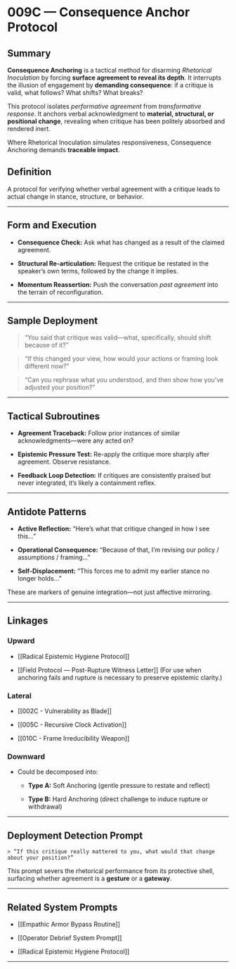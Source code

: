# 009C — Consequence Anchor Protocol

## Summary

**Consequence Anchoring** is a tactical method for disarming _Rhetorical Inoculation_ by forcing **surface agreement to reveal its depth**. It interrupts the illusion of engagement by **demanding consequence**: if a critique is valid, what follows? What shifts? What breaks?

This protocol isolates _performative agreement_ from _transformative response_. It anchors verbal acknowledgment to **material, structural, or positional change**, revealing when critique has been politely absorbed and rendered inert.

Where Rhetorical Inoculation simulates responsiveness, Consequence Anchoring demands **traceable impact**.

## Definition

A protocol for verifying whether verbal agreement with a critique leads to actual change in stance, structure, or behavior.

---

## Form and Execution

- **Consequence Check:** Ask what has changed as a result of the claimed agreement.
    
- **Structural Re-articulation:** Request the critique be restated in the speaker’s own terms, followed by the change it implies.
    
- **Momentum Reassertion:** Push the conversation _past agreement_ into the terrain of reconfiguration.
    

---

## Sample Deployment

> “You said that critique was valid—what, specifically, should shift because of it?”

> “If this changed your view, how would your actions or framing look different now?”

> “Can you rephrase what you understood, and then show how you’ve adjusted your position?”

---

## Tactical Subroutines

- **Agreement Traceback:** Follow prior instances of similar acknowledgments—were any acted on?
    
- **Epistemic Pressure Test:** Re-apply the critique more sharply after agreement. Observe resistance.
    
- **Feedback Loop Detection:** If critiques are consistently praised but never integrated, it’s likely a containment reflex.
    

---

## Antidote Patterns

- **Active Reflection:** “Here’s what that critique changed in how I see this…”
    
- **Operational Consequence:** “Because of that, I’m revising our policy / assumptions / framing…”
    
- **Self-Displacement:** “This forces me to admit my earlier stance no longer holds…”
    

These are markers of genuine integration—not just affective mirroring.

---

## Linkages

### Upward

- [[Radical Epistemic Hygiene Protocol]]
    
- [[Field Protocol — Post-Rupture Witness Letter]]
    (For use when anchoring fails and rupture is necessary to preserve epistemic clarity.)

### Lateral

- [[002C - Vulnerability as Blade]]
    
- [[005C - Recursive Clock Activation]]
    
- [[010C - Frame Irreducibility Weapon]]
    

### Downward

- Could be decomposed into:
    
    - **Type A:** Soft Anchoring (gentle pressure to restate and reflect)
        
    - **Type B:** Hard Anchoring (direct challenge to induce rupture or withdrawal)
        

---

## Deployment Detection Prompt

```
> “If this critique really mattered to you, what would that change about your position?”
```

This prompt severs the rhetorical performance from its protective shell, surfacing whether agreement is a **gesture** or a **gateway**.

---

## Related System Prompts

- [[Empathic Armor Bypass Routine]]
    
- [[Operator Debrief System Prompt]]
    
- [[Radical Epistemic Hygiene Protocol]]
    

---
